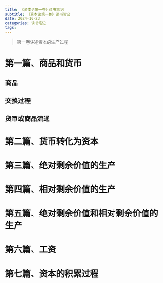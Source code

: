```yaml
---
title: 《资本论第一卷》读书笔记
subtitle: 《资本论第一卷》读书笔记
date: 2024-10-23
categories: 读书笔记
tags: 
---
```



> 第一卷讲述资本的生产过程


# 第一篇、商品和货币

## 商品

## 交换过程

## 货币或商品流通


# 第二篇、货币转化为资本


# 第三篇、绝对剩余价值的生产


# 第四篇、相对剩余价值的生产


# 第五篇、绝对剩余价值和相对剩余价值的生产


# 第六篇、工资


# 第七篇、资本的积累过程
